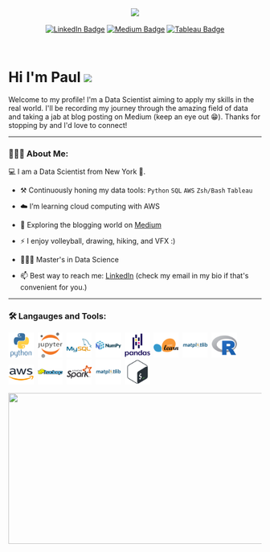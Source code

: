 <div id="header" align="center">
  <img src="https://media.giphy.com/media/M9gbBd9nbDrOTu1Mqx/giphy.gif" width="100"/>
</div>

<div id="badges" align="center">

  [![LinkedIn Badge](https://img.shields.io/badge/LinkedIn-blue?style=for-the-badge&logo=linkedin&logoColor=white)](https://www.linkedin.com/in/paulkim1215/) [![Medium Badge](https://img.shields.io/badge/Medium-black?style=for-the-badge&logo=medium&logoColor=white&labelColor=black)](https://medium.com/@pmkim) [![Tableau Badge](https://img.shields.io/badge/Tableau-142a57?style=for-the-badge&logo=tableau&logoColor=ff9006)](https://public.tableau.com/app/profile/paul.kim6450/vizzes)
  
</div>
<p align="center">
  <img align="center" src="https://komarev.com/ghpvc/?username=pkim08&style=flat-square&color=blue" alt=""/>
</p>
  
<h1>
  Hi I'm Paul
  <img src="https://media.giphy.com/media/hvRJCLFzcasrR4ia7z/giphy.gif" width="30px"/>
</h1>
<p>
  Welcome to my profile! I'm a Data Scientist aiming to apply my skills in the real world. I'll be recording my journey through the amazing field of data and taking a jab at blog posting on Medium (keep an eye out 😁). Thanks for stopping by and I'd love to connect!
</p>

---

### 👨🏻‍💻 About Me:

💻 I am a Data Scientist from New York 🗽. 

- ⚒️ Continuously honing my data tools: `Python` `SQL` `AWS` `Zsh/Bash` `Tableau`

- ☁️ I’m learning cloud computing with AWS

- 🌱 Exploring the blogging world on [Medium](https://medium.com/@pmkim)

- ⚡ I enjoy volleyball, drawing, hiking, and VFX :)

- 👨🏻‍🎓 Master's in Data Science

- 📫 Best way to reach me: [LinkedIn](https://www.linkedin.com/in/paulkim1215/) (check my email in my bio if that's convenient for you.)

---

### 🛠️ Langauges and Tools:

<div id="tools">

  <img src="https://raw.githubusercontent.com/devicons/devicon/6910f0503efdd315c8f9b858234310c06e04d9c0/icons/python/python-original-wordmark.svg" title="Python" alt="Python" width="50" height="50"/>&nbsp;
  <img src="https://raw.githubusercontent.com/devicons/devicon/6910f0503efdd315c8f9b858234310c06e04d9c0/icons/jupyter/jupyter-original-wordmark.svg" title="Jupyter" alt="Jupyter" width="50" height="50"/>&nbsp;
  <img src="https://raw.githubusercontent.com/devicons/devicon/6910f0503efdd315c8f9b858234310c06e04d9c0/icons/mysql/mysql-original-wordmark.svg" title="MySQL" alt="MySQL" width="50" height="50"/>&nbsp;
  <img src="https://raw.githubusercontent.com/devicons/devicon/6910f0503efdd315c8f9b858234310c06e04d9c0/icons/numpy/numpy-original-wordmark.svg" title="NumPy" alt="NumPy" width="50" height="50"/>&nbsp;
  <img src="https://raw.githubusercontent.com/devicons/devicon/6910f0503efdd315c8f9b858234310c06e04d9c0/icons/pandas/pandas-original-wordmark.svg" title="Pandas" alt="Pandas" width="50" height="50"/>&nbsp;
  <img src="https://raw.githubusercontent.com/devicons/devicon/6910f0503efdd315c8f9b858234310c06e04d9c0/icons/scikitlearn/scikitlearn-original.svg" title="scikit" alt="scikit" width="50" height="50"/>&nbsp;
  <img src="https://raw.githubusercontent.com/devicons/devicon/6910f0503efdd315c8f9b858234310c06e04d9c0/icons/matplotlib/matplotlib-original-wordmark.svg" title="plt" alt="plt" width="50" height="50"/>&nbsp;
  <img src="https://raw.githubusercontent.com/devicons/devicon/6910f0503efdd315c8f9b858234310c06e04d9c0/icons/r/r-original.svg" title="R" alt="R" width="50" height="50"/>&nbsp;
  <img src="https://raw.githubusercontent.com/devicons/devicon/6910f0503efdd315c8f9b858234310c06e04d9c0/icons/amazonwebservices/amazonwebservices-original-wordmark.svg" title="AWS" alt="AWS" width="50" height="40"/>&nbsp;
  <img src="https://raw.githubusercontent.com/devicons/devicon/6910f0503efdd315c8f9b858234310c06e04d9c0/icons/hadoop/hadoop-original-wordmark.svg" title="Hadoop" alt="Hadoop" width="50" height="50"/>&nbsp;
  <img src="https://raw.githubusercontent.com/devicons/devicon/6910f0503efdd315c8f9b858234310c06e04d9c0/icons/apachespark/apachespark-original-wordmark.svg" title="Spark" alt="Spark" width="50" height="50"/>&nbsp;
  <img src="https://raw.githubusercontent.com/devicons/devicon/6910f0503efdd315c8f9b858234310c06e04d9c0/icons/matplotlib/matplotlib-original-wordmark.svg" title="plt" alt="plt" width="50" height="50"/>&nbsp;
  <img src="https://raw.githubusercontent.com/devicons/devicon/6910f0503efdd315c8f9b858234310c06e04d9c0/icons/bash/bash-original.svg" title="Bash" alt="Bash" width="50" height="50"/>&nbsp;
  
</div>

<div align="center">
  <img src="https://media.giphy.com/media/v1.Y2lkPTc5MGI3NjExMnVoYXdqN3liZ29zcjEybTBpazR0aTQwNzl5dDk1ZmxpcDJhYzQxZiZlcD12MV9pbnRlcm5hbF9naWZfYnlfaWQmY3Q9Zw/26AHONQ79FdWZhAI0/giphy.gif" width="600" height="300"/>
</div>

<!--
**pkim08/pkim08** is a ✨ _special_ ✨ repository because its `README.md` (this file) appears on your GitHub profile.

Here are some ideas to get you started:

- 🔭 I’m currently working on ...
- 🌱 I’m currently learning ...
- 👯 I’m looking to collaborate on ...
- 🤔 I’m looking for help with ...
- 💬 Ask me about ...
- 📫 How to reach me: ...
- 😄 Pronouns: ...
- ⚡ Fun fact: ...
-->
